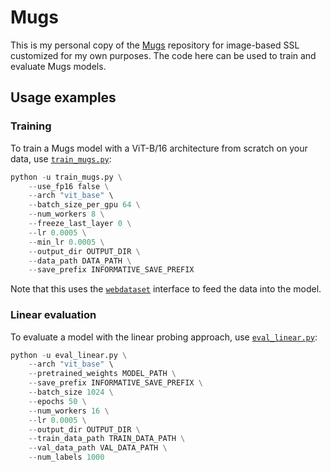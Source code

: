 # Mugs

This is my personal copy of the [Mugs](https://github.com/sail-sg/mugs) repository for image-based SSL customized for my own purposes. The code here can be used to train and evaluate Mugs models.

## Usage examples

### Training 
To train a Mugs model with a ViT-B/16 architecture from scratch on your data, use [`train_mugs.py`](https://github.com/eminorhan/mugs/blob/master/train_mugs.py): 
```python
python -u train_mugs.py \
	--use_fp16 false \
	--arch "vit_base" \
	--batch_size_per_gpu 64 \
	--num_workers 8 \
	--freeze_last_layer 0 \
	--lr 0.0005 \
	--min_lr 0.0005 \
	--output_dir OUTPUT_DIR \
	--data_path DATA_PATH \
	--save_prefix INFORMATIVE_SAVE_PREFIX
```

Note that this uses the [`webdataset`](https://github.com/webdataset/webdataset) interface to feed the data into the model. 

### Linear evaluation 
To evaluate a model with the linear probing approach, use [`eval_linear.py`](https://github.com/eminorhan/mugs/blob/master/eval_linear.py):
```python
python -u eval_linear.py \
	--arch "vit_base" \
	--pretrained_weights MODEL_PATH \
	--save_prefix INFORMATIVE_SAVE_PREFIX \
	--batch_size 1024 \
	--epochs 50 \
	--num_workers 16 \
	--lr 0.0005 \
	--output_dir OUTPUT_DIR \
	--train_data_path TRAIN_DATA_PATH \
	--val_data_path VAL_DATA_PATH \
	--num_labels 1000
```